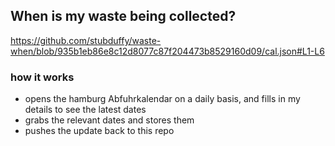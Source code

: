 ## When is my waste being collected?
  https://github.com/stubduffy/waste-when/blob/935b1eb86e8c12d8077c87f204473b8529160d09/cal.json#L1-L6
  
  ### how it works
  - opens the hamburg Abfuhrkalendar on a daily basis, and fills in my details to see the latest dates
  - grabs the relevant dates and stores them
  - pushes the update back to this repo
  
